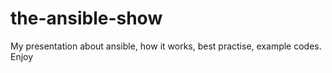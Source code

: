 # the-ansible-show
My presentation about ansible, how it works, best practise, example codes. Enjoy

